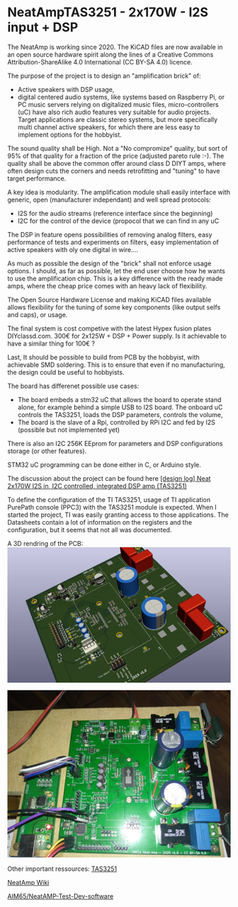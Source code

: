 # NeatAmpTAS3251 - 2x170W - I2S input + DSP

The NeatAmp is working since 2020. The KiCAD files are now available in an open source hardware spirit along the lines of a Creative Commons Attribution-ShareAlike 4.0 International (CC BY-SA 4.0) licence. 

The purpose of the project is to design an "amplification brick" of:

* Active speakers with DSP usage,
* digital centered audio systems, like systems based on Raspberry Pi, or PC music servers relying on digitalized music files, micro-controllers (uC) have also rich audio features very suitable for audio projects. Target applications are classic stereo systems, but more specifically multi channel active speakers, for which there are less easy to implement options for the hobbyist.

The sound quality shall be High. Not a "No compromize" quality, but sort of 95% of that quality for a fraction of the price (adjusted pareto rule :-). The quality shall be above the common offer around class D DIYT amps, where often design cuts the corners and needs retrofitting and "tuning" to have target performance.

A key idea is modularity. The amplification module shall easily interface with generic, open (manufacturer independant) and well spread protocols:

* I2S for the audio streams (reference interface since the beginning)
* I2C for the control of the device (propocol that we can find in any uC

The DSP in feature opens possibilities of removing analog filters, easy performance of tests and experiments on filters, easy implementation of active speakers with oly one digital in wire....

As much as possible the design of the "brick" shall not enforce usage options. I should, as far as possible, let the end user choose how he wants to use the amplification chip. This is a key difference with the ready made amps, where the cheap price comes with an heavy lack of flexibility. 

The Open Source Hardware License and making KiCAD files available allows flexibility for the tuning of some key components (like output selfs and caps), or usage.

The final system is cost competive with the latest Hypex fusion plates DIYclassd.com. 300€ for 2x125W + DSP + Power supply. Is it achievable to have a similar thing for 100€ ?

Last, It should be possible to build from PCB by the hobbyist, with achievable SMD soldering. This is to ensure that even if no manufacturing, the design could be useful to hobbyists. 

The board has differenet possible use cases: 
* The board embeds a stm32 uC that allows the board to operate stand alone, for example behind a simple USB to I2S board. The onboard uC controls the TAS3251, loads the DSP parameters, controls the volume,
* The board is the slave of a Rpi, controlled by RPi I2C and fed by I2S (possible but not implemented yet)

There is also an I2C 256K EEprom for parameters and DSP configurations storage (or other features).

STM32 uC programming can be done either in C, or Arduino style. 

The discussion about the project can be found here [[design log] Neat 2x170W I2S in, I2C controlled, integrated DSP amp (TAS3251)](https://www.diyaudio.com/forums/class-d/325826-design-log-neat-2x170w-i2s-i2c-controlled-integrated-dsp-amp-tas3251.html)

To define the configuration of the TI TAS3251, usage of TI application PurePath console (PPC3) with the TAS3251 module is expected. When I started the project, TI was easily granting access to those applications. The Datasheets contain a lot of information on the registers and the configuration, but it seems that not all was documented.

A 3D rendring of the PCB:
![](https://github.com/jmf13/NeatAmpTAS3251/blob/master/Pictures/TAS3251_3D.JPG)

![Under operation](https://github.com/jmf13/NeatAmpTAS3251/blob/master/Pictures/IMG_20200510_144029.jpg)

Other important ressources:
[TAS3251](https://www.ti.com/product/TAS3251)

[NeatAmp Wiki](https://github.com/jmf13/NeatAmpTAS3251/wiki/Home/_edit)

[AIM65/NeatAMP-Test-Dev-software ](https://github.com/AIM65/NeatAMP-Test-Dev-software)
